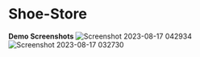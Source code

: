 # Shoe-Store

**Demo Screenshots**
![Screenshot 2023-08-17 042934](https://github.com/GovindGoku/Shoe-Store/assets/117507364/b3535689-9437-41e9-ba12-e378d73504f2)
![Screenshot 2023-08-17 032730](https://github.com/GovindGoku/Shoe-Store/assets/117507364/dcb44b47-a2aa-4483-8391-0def9a07074a)
